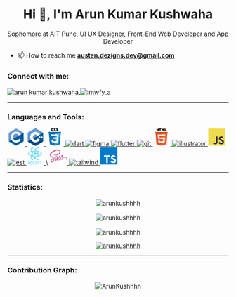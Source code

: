 <!-- [![MasterHead] () -->
<h1 align="center">Hi 👋, I'm Arun Kumar Kushwaha</h1>
<p align="center">Sophomore at AIT Pune, UI UX Designer, Front-End Web Developer and App Developer </p>
<!-- <img align="right" alt="fire" width="400" src=""> -->

- 📫 How to reach me **austen.dezigns.dev@gmail.com**

<h3 align="left">Connect with me:</h3>
<p align="left">
<a href="https://www.linkedin.com/in/arun-kumar-kushwaha-b26085286/" target="blank">
    <img align="center" src="https://raw.githubusercontent.com/rahuldkjain/github-profile-readme-generator/master/src/images/icons/Social/linked-in-alt.svg" alt="arun kumar kushwaha" height="30" width="40" />
</a>
<a href="https://www.instagram.com/imwfy_a/" target="blank">
    <img align="center" src="https://raw.githubusercontent.com/rahuldkjain/github-profile-readme-generator/master/src/images/icons/Social/instagram.svg" alt="imwfy_a" height="30" width="40" />
</a>
</p>

<hr>

<h3 align="left">Languages and Tools:</h3>
<p align="left"> 
<!-- <a href="https://aws.amazon.com" target="_blank" rel="noreferrer"> 
	<img src="https://raw.githubusercontent.com/devicons/devicon/master/icons/amazonwebservices/amazonwebservices-original-wordmark.svg" alt="aws" width="40" height="40"/>
</a>  -->
<a href="https://www.cprogramming.com/" target="_blank" rel="noreferrer"> 
	<img src="https://raw.githubusercontent.com/devicons/devicon/master/icons/c/c-original.svg" alt="c" width="40" height="40"/> 
</a>
<a href="https://www.w3schools.com/cpp/" target="_blank" rel="noreferrer"> 
	<img src="https://raw.githubusercontent.com/devicons/devicon/master/icons/cplusplus/cplusplus-original.svg" alt="cplusplus" width="40" height="40"/> 
</a> 
<a href="https://www.w3schools.com/css/" target="_blank" rel="noreferrer"> 
	<img src="https://raw.githubusercontent.com/devicons/devicon/master/icons/css3/css3-original-wordmark.svg" alt="css3" width="40" height="40"/> 
</a> 
<a href="https://dart.dev" target="_blank" rel="noreferrer"> 
	<img src="https://www.vectorlogo.zone/logos/dartlang/dartlang-icon.svg" alt="dart" width="40" height="40"/> 
</a> 
<!-- <a href="https://www.djangoproject.com/" target="_blank" rel="noreferrer"> 
	<img src="https://cdn.worldvectorlogo.com/logos/django.svg" alt="django" width="40" height="40"/> 
</a>  -->
<!-- <a href="https://www.docker.com/" target="_blank" rel="noreferrer"> 
	<img src="https://raw.githubusercontent.com/devicons/devicon/master/icons/docker/docker-original-wordmark.svg" alt="docker" width="40" height="40"/> 
</a>  -->
<!-- <a href="https://expressjs.com" target="_blank" rel="noreferrer"> 
	<img src="https://raw.githubusercontent.com/devicons/devicon/master/icons/express/express-original-wordmark.svg" alt="express" width="40" height="40"/> 
</a>  -->
<a href="https://www.figma.com/" target="_blank" rel="noreferrer"> 
	<img src="https://www.vectorlogo.zone/logos/figma/figma-icon.svg" alt="figma" width="40" height="40"/> 
</a> 
<!-- <a href="https://firebase.google.com/" target="_blank" rel="noreferrer"> 
	<img src="https://www.vectorlogo.zone/logos/firebase/firebase-icon.svg" alt="firebase" width="40" height="40"/> 
</a>  -->
<a href="https://flutter.dev" target="_blank" rel="noreferrer"> 
	<img src="https://www.vectorlogo.zone/logos/flutterio/flutterio-icon.svg" alt="flutter" width="40" height="40"/> 
</a> 
<!-- <a href="https://cloud.google.com" target="_blank" rel="noreferrer"> 
	<img src="https://www.vectorlogo.zone/logos/google_cloud/google_cloud-icon.svg" alt="gcp" width="40" height="40"/> 
</a>  -->
<a href="https://git-scm.com/" target="_blank" rel="noreferrer"> 
	<img src="https://www.vectorlogo.zone/logos/git-scm/git-scm-icon.svg" alt="git" width="40" height="40"/> 
</a> 
<a href="https://www.w3.org/html/" target="_blank" rel="noreferrer"> 
	<img src="https://raw.githubusercontent.com/devicons/devicon/master/icons/html5/html5-original-wordmark.svg" alt="html5" width="40" height="40"/> 
</a> 
<a href="https://www.adobe.com/in/products/illustrator.html" target="_blank" rel="noreferrer"> 
	<img src="https://www.vectorlogo.zone/logos/adobe_illustrator/adobe_illustrator-icon.svg" alt="illustrator" width="40" height="40"/> 
</a> 
<!-- <a href="https://www.java.com" target="_blank" rel="noreferrer"> 
	<img src="https://raw.githubusercontent.com/devicons/devicon/master/icons/java/java-original.svg" alt="java" width="40" height="40"/> 
</a>  -->
<a href="https://developer.mozilla.org/en-US/docs/Web/JavaScript" target="_blank" rel="noreferrer"> 
	<img src="https://raw.githubusercontent.com/devicons/devicon/master/icons/javascript/javascript-original.svg" alt="javascript" width="40" height="40"/> 
</a> 
<a href="https://jestjs.io" target="_blank" rel="noreferrer"> 
	<img src="https://www.vectorlogo.zone/logos/jestjsio/jestjsio-icon.svg" alt="jest" width="40" height="40"/> 
</a> 
<!-- <a href="https://kubernetes.io" target="_blank" rel="noreferrer"> 
	<img src="https://www.vectorlogo.zone/logos/kubernetes/kubernetes-icon.svg" alt="kubernetes" width="40" height="40"/> 
</a>  -->
<!-- <a href="https://www.mongodb.com/" target="_blank" rel="noreferrer"> 
	<img src="https://raw.githubusercontent.com/devicons/devicon/master/icons/mongodb/mongodb-original-wordmark.svg" alt="mongodb" width="40" height="40"/> 
</a>  -->
<!-- <a href="https://www.mysql.com/" target="_blank" rel="noreferrer"> 
	<img src="https://raw.githubusercontent.com/devicons/devicon/master/icons/mysql/mysql-original-wordmark.svg" alt="mysql" width="40" height="40"/> 
</a>  -->
<!-- <a href="https://nestjs.com/" target="_blank" rel="noreferrer"> 
	<img src="https://raw.githubusercontent.com/devicons/devicon/master/icons/nestjs/nestjs-plain.svg" alt="nestjs" width="40" height="40"/> 
</a>  -->
<!-- <a href="https://nextjs.org/" target="_blank" rel="noreferrer"> 
	<img src="https://cdn.worldvectorlogo.com/logos/nextjs-2.svg" alt="nextjs" width="40" height="40"/> 
</a>  -->
<!-- <a href="https://nodejs.org" target="_blank" rel="noreferrer"> 
	<img src="https://raw.githubusercontent.com/devicons/devicon/master/icons/nodejs/nodejs-original-wordmark.svg" alt="nodejs" width="40" height="40"/> 
</a>  -->
<!-- <a href="https://www.photoshop.com/en" target="_blank" rel="noreferrer"> 
	<img src="https://raw.githubusercontent.com/devicons/devicon/master/icons/photoshop/photoshop-line.svg" alt="photoshop" width="40" height="40"/> 
</a>  -->
<!-- <a href="https://www.postgresql.org" target="_blank" rel="noreferrer"> 
	<img src="https://raw.githubusercontent.com/devicons/devicon/master/icons/postgresql/postgresql-original-wordmark.svg" alt="postgresql" width="40" height="40"/> 
</a>  -->
<!-- <a href="https://postman.com" target="_blank" rel="noreferrer"> 
	<img src="https://www.vectorlogo.zone/logos/getpostman/getpostman-icon.svg" alt="postman" width="40" height="40"/> 
</a>  -->
<a href="https://reactjs.org/" target="_blank" rel="noreferrer"> 
    <img src="https://raw.githubusercontent.com/devicons/devicon/master/icons/react/react-original-wordmark.svg" alt="react" width="40" height="40"/> 
</a> \
<!-- <a href="https://redis.io" target="_blank" rel="noreferrer"> 
    <img src="https://raw.githubusercontent.com/devicons/devicon/master/icons/redis/redis-original-wordmark.svg" alt="redis" width="40" height="40"/> 
</a>  -->
<a href="https://sass-lang.com" target="_blank" rel="noreferrer"> 
    <img src="https://raw.githubusercontent.com/devicons/devicon/master/icons/sass/sass-original.svg" alt="sass" width="40" height="40"/> 
</a> 
<!-- <a href="https://spring.io/" target="_blank" rel="noreferrer"> 
    <img src="https://www.vectorlogo.zone/logos/springio/springio-icon.svg" alt="spring" width="40" height="40"/> 
</a>  -->
<a href="https://tailwindcss.com/" target="_blank" rel="noreferrer"> 
    <img src="https://www.vectorlogo.zone/logos/tailwindcss/tailwindcss-icon.svg" alt="tailwind" width="40" height="40"/> 
</a> 
<a href="https://www.typescriptlang.org/" target="_blank" rel="noreferrer"> 
    <img src="https://raw.githubusercontent.com/devicons/devicon/master/icons/typescript/typescript-original.svg" alt="typescript" width="40" height="40"/> 
</a> 
</p>

<hr>

<h3>Statistics:</h3>
<p align="center">
  <img align="center" height=200 src="https://github-readme-stats.vercel.app/api/top-langs?username=arunkushhhh&show_icons=true&theme=tokyonight&locale=en&layout=compact" alt="arunkushhhh" />
</p>

<p align="center">
	<img align="center" height=200 src="https://github-readme-streak-stats.herokuapp.com/?user=arunkushhhh&" alt="arunkushhhh" />
</p>

<p align="center">
  <img align="center" src="https://github-readme-stats.vercel.app/api?username=arunkushhhh&show_icons=true&locale=en&theme=tokyonight" alt="arunkushhhh" />
</p>

<p align="center"> <a href="https://github.com/ryo-ma/github-profile-trophy"><img src="https://github-profile-trophy.vercel.app/?username=arunkushhhh&theme=tokyonight" alt="arunkushhhh" /></a> </p>

<hr>

<h3>Contribution Graph:</h3>
<p align="center">
<img align="center" height=300 src="https://github-readme-activity-graph.vercel.app/graph?username=ArunKushhhh&theme=github-compact" alt="ArunKushhhh" />
</p>
